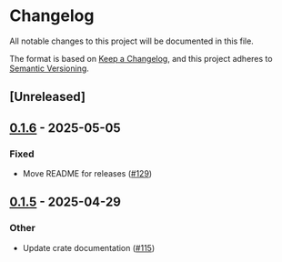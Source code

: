 # Changelog

All notable changes to this project will be documented in this file.

The format is based on [Keep a Changelog](https://keepachangelog.com/en/1.0.0/),
and this project adheres to [Semantic Versioning](https://semver.org/spec/v2.0.0.html).

## [Unreleased]

## [0.1.6](https://github.com/nitro-svm/nitro-data-module/compare/nitro-da-blober-v0.1.5...nitro-da-blober-v0.1.6) - 2025-05-05

### Fixed

- Move README for releases  ([#129](https://github.com/nitro-svm/nitro-data-module/pull/129))

## [0.1.5](https://github.com/nitro-svm/nitro-data-module/compare/nitro-da-blober-v0.1.4...nitro-da-blober-v0.1.5) - 2025-04-29

### Other

- Update crate documentation ([#115](https://github.com/nitro-svm/nitro-data-module/pull/115))
